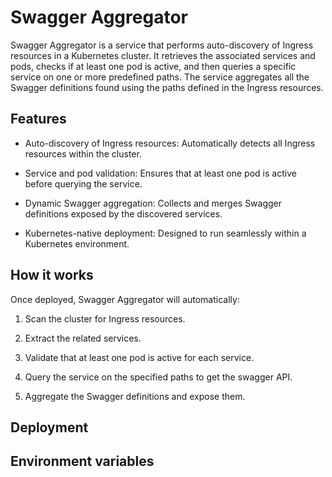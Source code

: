 # Swagger Aggregator

Swagger Aggregator is a service that performs auto-discovery of Ingress resources in a Kubernetes cluster. It retrieves the associated services and pods, checks if at least one pod is active, and then queries a specific service on one or more predefined paths. The service aggregates all the Swagger definitions found using the paths defined in the Ingress resources.

## Features

* Auto-discovery of Ingress resources: Automatically detects all Ingress resources within the cluster.

* Service and pod validation: Ensures that at least one pod is active before querying the service.

* Dynamic Swagger aggregation: Collects and merges Swagger definitions exposed by the discovered services.

* Kubernetes-native deployment: Designed to run seamlessly within a Kubernetes environment.

## How it works

Once deployed, Swagger Aggregator will automatically:

1. Scan the cluster for Ingress resources.

1. Extract the related services.

1. Validate that at least one pod is active for each service.

1. Query the service on the specified paths to get the swagger API.

1. Aggregate the Swagger definitions and expose them.

## Deployment


## Environment variables
